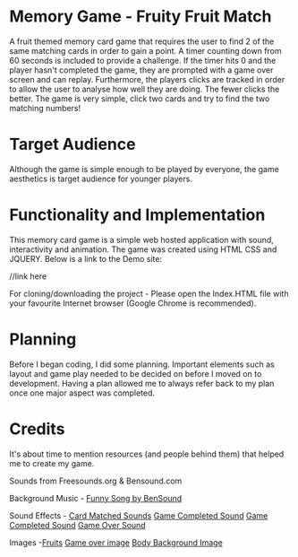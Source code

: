 # Memory Game - Fruity Fruit Match

A fruit themed memory card game that requires the user to find 2 of the same matching cards in order to gain a point. A timer counting down from 60 seconds is included to provide a challenge. If the timer hits 0 and the player hasn't completed the game, they are prompted with a game over screen and can replay. Furthermore, the players clicks are tracked in order to allow the user to analyse how well they are doing. The fewer clicks the better. The game is very simple, click two cards and try to find the two matching numbers! 

# Target Audience 

Although the game is simple enough to be played by everyone, the game aesthetics is target audience for younger players.

# Functionality and Implementation 

This memory card game is a simple web hosted application with sound, interactivity and animation. The game was created using HTML CSS and JQUERY. Below is a link to the Demo site: 

//link here 

For cloning/downloading the project - Please open the Index.HTML file with your favourite Internet browser (Google Chrome is recommended).

# Planning

Before I began coding, I did some planning. Important elements such as layout and game play needed to be decided on before I moved on to development. Having a plan allowed me to always refer back to my plan once one major aspect was completed.


# Credits 

It's about time to mention resources (and people behind them) that helped me to create my game.

Sounds from Freesounds.org & Bensound.com 

Background Music - [Funny Song by BenSound](https://www.bensound.com/royalty-free-music/track/funny-song)

Sound Effects - [Card Matched Sounds](http://freesound.org/people/paep3nguin/sounds/388047/)
				[Game Completed Sound](http://freesound.org/people/paep3nguin/sounds/388046/)
				[Game Completed Sound](http://freesound.org/people/ZenithInfinitiveStudios/sounds/343003/)
				[Game Over Sound](http://freesound.org/people/fins/sounds/133283/)

Images -[Fruits](http://www.freepik.com/premium-vector/cartoon-fruits_785794.htm)
		[Game over image](https://www.redbubble.com/people/peppermintpopuk/works/14838397-cute-sad-apple?p=sticker)
		[Body Background Image](http://payload221.cargocollective.com/1/11/367274/6736242/FruitPatternBigWebBackground.png)


